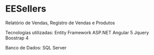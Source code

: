 # EESellers
Relatório de Vendas, Registro de Vendas e Produtos

Tecnologias utilizadas:
Entity Framework
ASP.NET
Angular 5
Jquery
Boostrap 4

Banco de Dados:
SQL Server


